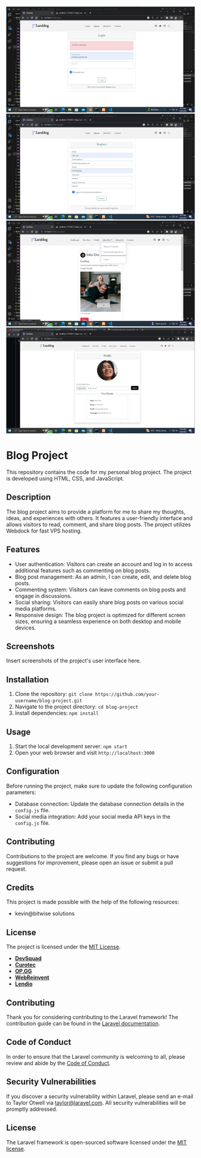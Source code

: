 

<p align="center">
<a href="https://github.com/laravel/framework/actions"><img src="screenshots/Screenshot (3).png" alt=""></a>
<a href="https://packagist.org/packages/laravel/framework"><img src="screenshots/Screenshot (4).png" alt=""></a>
<a href="https://packagist.org/packages/laravel/framework"><img src="screenshots/Screenshot (5).png" alt=""></a>
<a href="https://packagist.org/packages/laravel/framework"><img src="screenshots/Screenshot (6).png" alt=""></a>
</p>

 
# Blog Project

This repository contains the code for my personal blog project. The project is developed using HTML, CSS, and JavaScript.

## Description

The blog project aims to provide a platform for me to share my thoughts, ideas, and experiences with others. It features a user-friendly interface and allows visitors to read, comment, and share blog posts. The project utilizes Webdock for fast VPS hosting.

## Features

- User authentication: Visitors can create an account and log in to access additional features such as commenting on blog posts.
- Blog post management: As an admin, I can create, edit, and delete blog posts.
- Commenting system: Visitors can leave comments on blog posts and engage in discussions.
- Social sharing: Visitors can easily share blog posts on various social media platforms.
- Responsive design: The blog project is optimized for different screen sizes, ensuring a seamless experience on both desktop and mobile devices.

## Screenshots

Insert screenshots of the project's user interface here.

## Installation

1. Clone the repository: `git clone https://github.com/your-username/blog-project.git`
2. Navigate to the project directory: `cd blog-project`
3. Install dependencies: `npm install`

## Usage

1. Start the local development server: `npm start`
2. Open your web browser and visit `http://localhost:3000`

## Configuration

Before running the project, make sure to update the following configuration parameters:

- Database connection: Update the database connection details in the `config.js` file.
- Social media integration: Add your social media API keys in the `config.js` file.

## Contributing

Contributions to the project are welcome. If you find any bugs or have suggestions for improvement, please open an issue or submit a pull request.

## Credits

This project is made possible with the help of the following resources:

- kevin@bitwise solutions

## License

The project is licensed under the [MIT License](LICENSE).

- **[DevSquad](https://devsquad.com)**
- **[Curotec](https://www.curotec.com/services/technologies/laravel/)**
- **[OP.GG](https://op.gg)**
- **[WebReinvent](https://webreinvent.com/?utm_source=laravel&utm_medium=github&utm_campaign=patreon-sponsors)**
- **[Lendio](https://lendio.com)**

## Contributing

Thank you for considering contributing to the Laravel framework! The contribution guide can be found in the [Laravel documentation](https://laravel.com/docs/contributions).

## Code of Conduct

In order to ensure that the Laravel community is welcoming to all, please review and abide by the [Code of Conduct](https://laravel.com/docs/contributions#code-of-conduct).

## Security Vulnerabilities

If you discover a security vulnerability within Laravel, please send an e-mail to Taylor Otwell via [taylor@laravel.com](mailto:taylor@laravel.com). All security vulnerabilities will be promptly addressed.

## License

The Laravel framework is open-sourced software licensed under the [MIT license](https://opensource.org/licenses/MIT).
